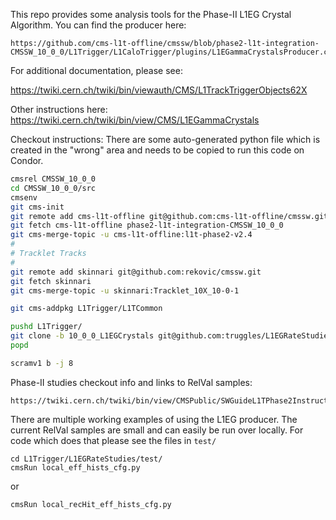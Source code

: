This repo provides some analysis tools for the Phase-II L1EG Crystal Algorithm.  You can find the producer here:
```
https://github.com/cms-l1t-offline/cmssw/blob/phase2-l1t-integration-CMSSW_10_0_0/L1Trigger/L1CaloTrigger/plugins/L1EGammaCrystalsProducer.cc
```

For additional documentation, please see:

https://twiki.cern.ch/twiki/bin/viewauth/CMS/L1TrackTriggerObjects62X

Other instructions here: https://twiki.cern.ch/twiki/bin/view/CMS/L1EGammaCrystals

Checkout instructions:
There are some auto-generated python file which is created in the "wrong" area and needs to be copied to run this code on Condor.

```bash
cmsrel CMSSW_10_0_0
cd CMSSW_10_0_0/src
cmsenv
git cms-init
git remote add cms-l1t-offline git@github.com:cms-l1t-offline/cmssw.git
git fetch cms-l1t-offline phase2-l1t-integration-CMSSW_10_0_0
git cms-merge-topic -u cms-l1t-offline:l1t-phase2-v2.4
#
# Tracklet Tracks
#
git remote add skinnari git@github.com:rekovic/cmssw.git
git fetch skinnari
git cms-merge-topic -u skinnari:Tracklet_10X_10-0-1

git cms-addpkg L1Trigger/L1TCommon

pushd L1Trigger/
git clone -b 10_0_0_L1EGCrystals git@github.com:truggles/L1EGRateStudies.git L1EGRateStudies
popd

scramv1 b -j 8

```

Phase-II studies checkout info and links to RelVal samples:
```
https://twiki.cern.ch/twiki/bin/view/CMSPublic/SWGuideL1TPhase2Instructions#CMSSW_10_0_0
```


There are multiple working examples of using the L1EG producer. The current RelVal samples are small and can easily be run over locally.  For code which does that please see the files in `test/`

```
cd L1Trigger/L1EGRateStudies/test/
cmsRun local_eff_hists_cfg.py
```

or
```
cmsRun local_recHit_eff_hists_cfg.py 
```

